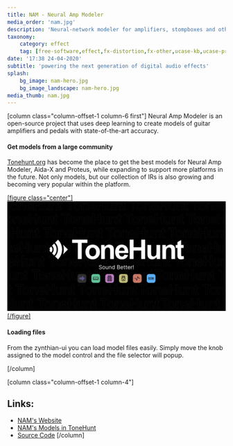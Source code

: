 ```yaml
---
title: NAM - Neural Amp Modeler
media_order: 'nam.jpg'
description: 'Neural-network modeler for amplifiers, stompboxes and other non-linear gear.'
taxonomy:
    category: effect
    tag: [free-software,effect,fx-distortion,fx-other,ucase-kb,ucase-pr,ucase-fx]
date: '17:38 24-04-2020'
subtitle: 'powering the next generation of digital audio effects'
splash:
    bg_image: nam-hero.jpg
    bg_image_landscape: nam-hero.jpg
media_thumb: nam.jpg
---
```

[column class="column-offset-1 column-6 first"]
Neural Amp Modeler is an open-source project that uses deep learning to create models of guitar amplifiers and pedals with state-of-the-art accuracy.

#### Get models from a large community

[Tonehunt.org](https://tonehunt.org) has become the place to get the best models for Neural Amp Modeler, Aida-X and Proteus, while expanding to support more platforms in the future. Not only models, but our collection of IRs is also growing and becoming very popular within the platform. 

[[figure class="center"]![Tonehunt.org](tonehunt.png)[/figure]](https://tonehunt.org)

#### Loading files

From the zynthian-ui you can load model files easily. Simply move the knob assigned to the model control and the file selector will popup.

[/column]

[column class="column-offset-1 column-4"]
<br>

## Links:
+ [NAM's Website](https://www.neuralampmodeler.com/)
+ [NAM's Models in ToneHunt](https://tonehunt.org)
+ [Source Code](https://github.com/mikeoliphant/neural-amp-modeler-lv2)
[/column]

